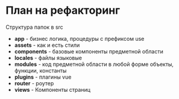 # План на рефакторинг

Структура папок в src
- **app** - бизнес логика, процедуры с префиксом use
- **assets** - как и есть стили
- **components** - базовые компоненты предметной области
- **locales** - файлы языковые
- **modules** - код предметной области в любой форме объекты, функции, константы
- **plugins** - плагины vue
- **router** - роутер
- **views** - Компоненты страниц
